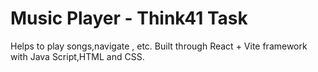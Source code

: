 # Music Player - Think41 Task

Helps to play songs,navigate , etc. Built through React + Vite framework with Java Script,HTML and CSS.
 

 
